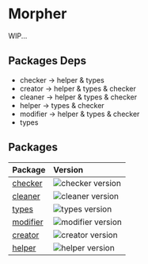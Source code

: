 # Morpher

WIP...

## Packages Deps

- checker -> helper & types
- creator -> helper & types & checker
- cleaner -> helper & types & checker
- helper -> types & checker
- modifier -> helper & types & checker
- types

## Packages

| Package                       | Version                                                                              |
| ----------------------------- | :----------------------------------------------------------------------------------- |
| [checker](packages/checker)   | ![checker version](https://img.shields.io/npm/v/@ts-morpher/checker.svg?label=%20)   |
| [cleaner](packages/cleaner)   | ![cleaner version](https://img.shields.io/npm/v/@ts-morpher/cleaner.svg?label=%20)   |
| [types](packages/types)       | ![types version](https://img.shields.io/npm/v/@ts-morpher/types.svg?label=%20)       |
| [modifier](packages/modifier) | ![modifier version](https://img.shields.io/npm/v/@ts-morpher/modifier.svg?label=%20) |
| [creator](packages/creator)   | ![creator version](https://img.shields.io/npm/v/@ts-morpher/creator.svg?label=%20)   |
| [helper](packages/helper)     | ![helper version](https://img.shields.io/npm/v/@ts-morpher/helper.svg?label=%20)     |
